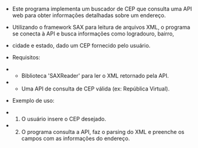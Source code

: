  * Este programa implementa um buscador de CEP que consulta uma API web para obter informações detalhadas sobre um endereço.
 * Utilizando o framework SAX para leitura de arquivos XML, o programa se conecta à API e busca informações como logradouro, bairro,
 * cidade e estado, dado um CEP fornecido pelo usuário.

 * Requisitos:
 * - Biblioteca 'SAXReader' para ler o XML retornado pela API.
 * - Uma API de consulta de CEP válida (ex: República Virtual).
 
 * Exemplo de uso:
 * 1. O usuário insere o CEP desejado.
 * 2. O programa consulta a API, faz o parsing do XML e preenche os campos com as informações do endereço.
